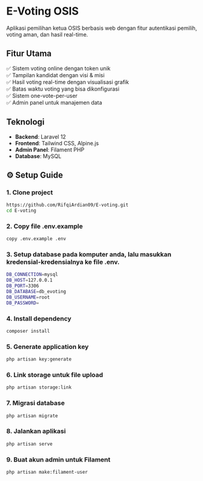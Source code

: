 # E-Voting OSIS 

Aplikasi pemilihan ketua OSIS berbasis web dengan fitur autentikasi pemilih, voting aman, dan hasil real-time.

## Fitur Utama

✅ Sistem voting online dengan token unik  
✅ Tampilan kandidat dengan visi & misi  
✅ Hasil voting real-time dengan visualisasi grafik  
✅ Batas waktu voting yang bisa dikonfigurasi  
✅ Sistem one-vote-per-user  
✅ Admin panel untuk manajemen data  

## Teknologi

- **Backend**: Laravel 12
- **Frontend**: Tailwind CSS, Alpine.js
- **Admin Panel**: Filament PHP
- **Database**: MySQL


## ⚙️ Setup Guide

### 1. Clone project
```bash
https://github.com/RifqiArdian09/E-voting.git
cd E-voting
```
### 2. Copy file .env.example
```bash
copy .env.example .env
```

### 3. Setup database pada komputer anda, lalu masukkan kredensial-kredensialnya ke file .env.
```bash
DB_CONNECTION=mysql
DB_HOST=127.0.0.1
DB_PORT=3306
DB_DATABASE=db_evoting
DB_USERNAME=root
DB_PASSWORD=
```

### 4. Install dependency
```bash
composer install
```
### 5. Generate application key
```bash
php artisan key:generate
```
### 6. Link storage untuk file upload
```bash
php artisan storage:link

```
### 7. Migrasi database
```bash
php artisan migrate
```
### 8. Jalankan aplikasi
```bash
php artisan serve
```

### 9. Buat akun admin untuk Filament
```bash
php artisan make:filament-user
```
